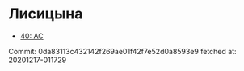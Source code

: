 # Лисицына
- [40: AC](40.md)

Commit: 0da83113c432142f269ae01f42f7e52d0a8593e9
 fetched at: 20201217-011729
